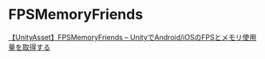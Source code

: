 # FPSMemoryFriends
[【UnityAsset】FPSMemoryFriends – UnityでAndroid/iOSのFPSとメモリ使用量を取得する](https://www.tempura.blog/entry/2018/05/11/%E3%80%90UnityAsset%E3%80%91FPSMemoryFriends_%E2%80%93_Unity%E3%81%A7Android/iOS%E3%81%AEFPS%E3%81%A8%E3%83%A1%E3%83%A2%E3%83%AA%E4%BD%BF%E7%94%A8%E9%87%8F%E3%82%92%E5%8F%96%E5%BE%97%E3%81%99)
